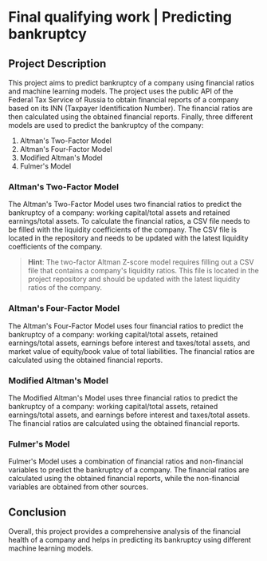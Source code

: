 # Final qualifying work | Predicting bankruptcy

## Project Description

This project aims to predict bankruptcy of a company using financial ratios and machine learning models. The project uses the public API of the Federal Tax Service of Russia to obtain financial reports of a company based on its INN (Taxpayer Identification Number). The financial ratios are then calculated using the obtained financial reports. Finally, three different models are used to predict the bankruptcy of the company:
1. Altman's Two-Factor Model
2. Altman's Four-Factor Model
3. Modified Altman's Model
4. Fulmer's Model

### Altman's Two-Factor Model
The Altman's Two-Factor Model uses two financial ratios to predict the bankruptcy of a company: working capital/total assets and retained earnings/total assets. To calculate the financial ratios, a CSV file needs to be filled with the liquidity coefficients of the company. The CSV file is located in the repository and needs to be updated with the latest liquidity coefficients of the company.
> **Hint**: The two-factor Altman Z-score model requires filling out a CSV file that contains a company's liquidity ratios. This file is located in the project repository and should be updated with the latest liquidity ratios of the company.

### Altman's Four-Factor Model
The Altman's Four-Factor Model uses four financial ratios to predict the bankruptcy of a company: working capital/total assets, retained earnings/total assets, earnings before interest and taxes/total assets, and market value of equity/book value of total liabilities. The financial ratios are calculated using the obtained financial reports.

### Modified Altman's Model
The Modified Altman's Model uses three financial ratios to predict the bankruptcy of a company: working capital/total assets, retained earnings/total assets, and earnings before interest and taxes/total assets. The financial ratios are calculated using the obtained financial reports.

### Fulmer's Model
Fulmer's Model uses a combination of financial ratios and non-financial variables to predict the bankruptcy of a company. The financial ratios are calculated using the obtained financial reports, while the non-financial variables are obtained from other sources.

## Conclusion
Overall, this project provides a comprehensive analysis of the financial health of a company and helps in predicting its bankruptcy using different machine learning models.

